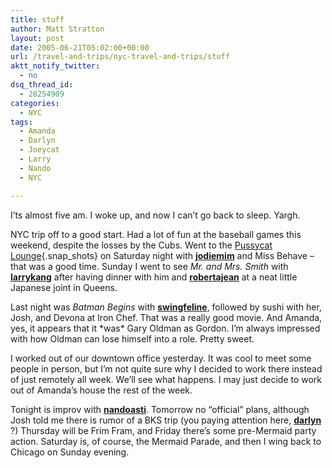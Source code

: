 ```yaml
---
title: stuff
author: Matt Stratton
layout: post
date: 2005-06-21T05:02:00+00:00
url: /travel-and-trips/nyc-travel-and-trips/stuff
aktt_notify_twitter:
  - no
dsq_thread_id:
  - 28254909
categories:
  - NYC
tags:
  - Amanda
  - Darlyn
  - Joeycat
  - Larry
  - Nando
  - NYC

---
```

I&#8217;ts almost five am. I woke up, and now I can&#8217;t go back to sleep. Yargh.

NYC trip off to a good start. Had a lot of fun at the baseball games this weekend, despite the losses by the Cubs. Went to the [Pussycat Lounge][1]{.snap_shots} on Saturday night with <span class="ljuser" style="white-space:nowrap;"><a href="https://jodiemim.livejournal.com/"><strong>jodiemim</strong></a></span> and Miss Behave &#8211; that was a good time. Sunday I went to see <span style="font-style:italic;">Mr. and Mrs. Smith</span> with <span class="ljuser" style="white-space:nowrap;"><a href="https://larrykang.livejournal.com/"><strong>larrykang</strong></a></span> after having dinner with him and <span class="ljuser" style="white-space:nowrap;"><a href="https://robertajean.livejournal.com/"><strong>robertajean</strong></a></span> at a neat little Japanese joint in Queens.

Last night was <span style="font-style:italic;">Batman Begins</span> with <span class="ljuser" style="white-space:nowrap;"><a href="https://swingfeline.livejournal.com/"><strong>swingfeline</strong></a></span>, followed by sushi with her, Josh, and Devona at Iron Chef. That was a really good movie. And Amanda, yes, it appears that it \*was\* Gary Oldman as Gordon. I&#8217;m always impressed with how Oldman can lose himself into a role. Pretty sweet.

I worked out of our downtown office yesterday. It was cool to meet some people in person, but I&#8217;m not quite sure why I decided to work there instead of just remotely all week. We&#8217;ll see what happens. I may just decide to work out of Amanda&#8217;s house the rest of the week.

Tonight is improv with <span class="ljuser" style="white-space:nowrap;"><a href="https://nandoasti.livejournal.com/"><strong>nandoasti</strong></a></span>. Tomorrow no &#8220;official&#8221; plans, although Josh told me there is rumor of a BKS trip (you paying attention here, <span class="ljuser" style="white-space:nowrap;"><a href="https://darlyn.livejournal.com/"><strong>darlyn</strong></a></span> ?) Thursday will be Frim Fram, and Friday there&#8217;s some pre-Mermaid party action. Saturday is, of course, the Mermaid Parade, and then I wing back to Chicago on Sunday evening.

 [1]: https://www.pussycatlounge.com/